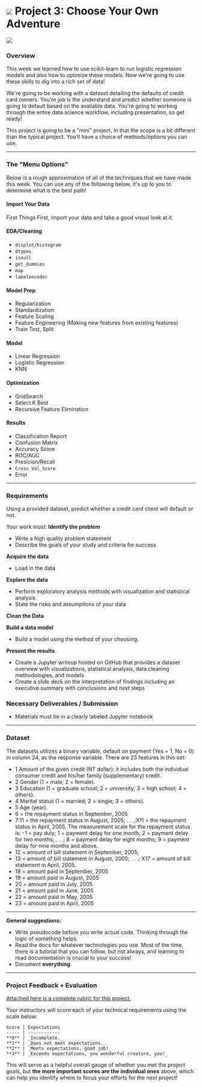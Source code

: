 # ![](https://ga-dash.s3.amazonaws.com/production/assets/logo-9f88ae6c9c3871690e33280fcf557f33.png) Project 3: Choose Your Own Adventure

![](./assets/alpaca.jpg)

### Overview
This week we learned how to use scikit-learn to run logistic regression models and also how to optimize these models. Now we're going to use these skills to dig into a rich set of data!

We're going to be working with a dataset detailing the defaults of credit card owners. You're job is the understand and predict whether someone is going to default based on the available data. You're going to working through the entire data science workflow, including presentation, so get ready!

This project is going to be a "mini" project, in that the scope is a bit different than the typical project. You'll have a choice of methods/options you can use. 

---

### The "Menu Options"

Below is a rough approximation of all of the techniques that we have made this week. You can use any of the following below, it's up to you to determine what is the best path! 

#### Import Your Data

First Things First, import your data and take a good visual look at it. 

#### EDA/Cleaning

* `displot/histogram`
* `dtypes`
* `isnull` 
* `get_dummies`
* `map`
* `labelencoder`

#### Model Prep 

* Regularization
* Standardization
* Feature Scaling
* Feature Engineering (Making new features from existing features)
* Train Test, Split

#### Model 

* Linear Regression
* Logistic Regression
* KNN

#### Optimization 

* GridSearch
* Select K Best
* Recursive Feature Elimination

#### Results

* Classification Report
* Confusion Matrix
* Accuracy Score 
* ROC/AUC 
* Presicion/Recall 
* `Cross_Val_Score`
* Error

---

###  Requirements

Using a provided dataset, predict whether a credit card client will default or not. 

Your work must:
**Identify the problem**
- Write a high quality problem statement
- Describe the goals of your study and criteria for success

**Acquire the data**
- Load in the data

**Explore the data**
- Perform exploratory analysis methods with visualization and statistical analysis
- State the risks and assumptions of your data

**Clean the Data**


**Build a data model**
- Build a model using the method of your choosing. 

**Present the results**
- Create a Jupyter writeup hosted on GitHub that provides a dataset overview with visualizations, statistical analysis, data cleaning methodologies, and models
- Create a slide deck on the interpretation of findings including an executive summary with conclusions and next steps


### Necessary Deliverables / Submission

- Materials must be in a clearly labeled Jupyter notebook
 

---

### Dataset

The datasets utilizes a binary variable, default on payment (Yes = 1, No = 0) in column 24, as the response variable. There are 23 features in this set: 

* 1 Amount of the given credit (NT dollar): it includes both the individual consumer credit and his/her family (supplementary) credit. 
* 2 Gender (1 = male; 2 = female). 
* 3 Education (1 = graduate school; 2 = university; 3 = high school; 4 = others). 
* 4 Marital status (1 = married; 2 = single; 3 = others). 
* 5 Age (year). 
* 6 = the repayment status in September, 2005
* 7:11 = the repayment status in August, 2005; . . .;X11 = the repayment status in April, 2005. The measurement scale for the repayment status is: -1 = pay duly; 1 = payment delay for one month; 2 = payment delay for two months; . . .; 8 = payment delay for eight months; 9 = payment delay for nine months and above. 
* 12 = amount of bill statement in September, 2005; 
* 13 = amount of bill statement in August, 2005; . . .; X17 = amount of bill statement in April, 2005. 
* 18 = amount paid in September, 2005
* 19 = amount paid in August, 2005
* 20 = amount paid in July, 2005
* 21 = amount paid in June, 2005
* 22 = amount paid in May, 2005
* 23 = amount paid in April, 2005


---


**General suggestions:**
- Write pseudocode before you write actual code. Thinking through the logic of something helps.  
- Read the docs for whatever technologies you use. Most of the time, there is a tutorial that you can follow, but not always, and learning to read documentation is crucial to your success!
- Document **everything**.  

---

### Project Feedback + Evaluation

[Attached here is a complete rubric for this project.](./project-03-rubric.md)

Your instructors will score each of your technical requirements using the scale below:

    Score | Expectations
    ----- | ------------
    **0** | _Incomplete._
    **1** | _Does not meet expectations._
    **2** | _Meets expectations, good job!_
    **3** | _Exceeds expectations, you wonderful creature, you!_

 This will serve as a helpful overall gauge of whether you met the project goals, but __the more important scores are the individual ones__ above, which can help you identify where to focus your efforts for the next project!
